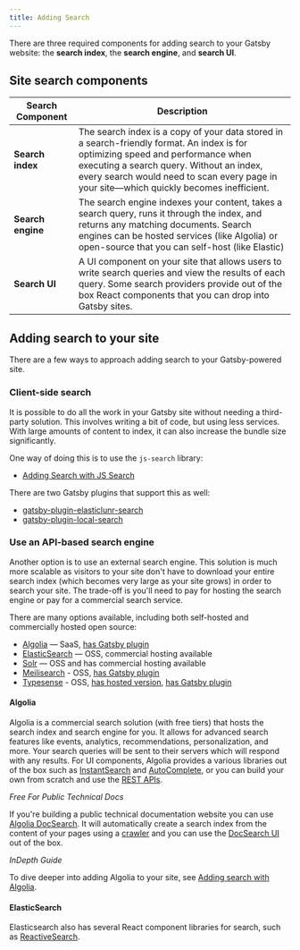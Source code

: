 ```yaml
---
title: Adding Search
---
```


There are three required components for adding search to your Gatsby website: the **search index**, the **search engine**, and **search UI**.

## Site search components

| Search Component  | Description                                                                                                                                                                                                                                                              |
| ----------------- | ------------------------------------------------------------------------------------------------------------------------------------------------------------------------------------------------------------------------------------------------------------------------ |
| **Search index**  | The search index is a copy of your data stored in a search-friendly format. An index is for optimizing speed and performance when executing a search query. Without an index, every search would need to scan every page in your site—which quickly becomes inefficient. |
| **Search engine** | The search engine indexes your content, takes a search query, runs it through the index, and returns any matching documents. Search engines can be hosted services (like Algolia) or open-source that you can self-host (like Elastic)                                   |
| **Search UI**     | A UI component on your site that allows users to write search queries and view the results of each query. Some search providers provide out of the box React components that you can drop into Gatsby sites.                                                             |

## Adding search to your site

There are a few ways to approach adding search to your Gatsby-powered site.

### Client-side search

It is possible to do all the work in your Gatsby site without needing a third-party solution. This involves writing a bit of code, but using less services. With large amounts of content to index, it can also increase the bundle size significantly.

One way of doing this is to use the `js-search` library:

- [Adding Search with JS Search](/docs/adding-search-with-js-search)

There are two Gatsby plugins that support this as well:

- [gatsby-plugin-elasticlunr-search](/plugins/@gatsby-contrib/gatsby-plugin-elasticlunr-search)
- [gatsby-plugin-local-search](/plugins/gatsby-plugin-local-search)

### Use an API-based search engine

Another option is to use an external search engine. This solution is much more scalable as visitors to your site don't have to download your entire search index (which becomes very large as your site grows) in order to search your site. The trade-off is you'll need to pay for hosting the search engine or pay for a commercial search service.

There are many options available, including both self-hosted and commercially hosted open source:

- [Algolia](https://www.algolia.com/) — SaaS, [has Gatsby plugin](/plugins/gatsby-plugin-algolia/)
- [ElasticSearch](https://www.elastic.co/products/elasticsearch) — OSS, commercial hosting available
- [Solr](https://solr.apache.org) — OSS and has commercial hosting available
- [Meilisearch](https://www.meilisearch.com/) - OSS, [has Gatsby plugin](/plugins/gatsby-plugin-meilisearch/)
- [Typesense](https://typesense.org/) - OSS, [has hosted version](https://cloud.typesense.org), [has Gatsby plugin](/plugins/gatsby-plugin-typesense/)

#### Algolia 

Algolia is a commercial search solution (with free tiers) that hosts the search index and search engine for you. It allows for advanced search features like events, analytics, recommendations, personalization, and more. Your search queries will be sent to their servers which will respond with any results. For UI components, Algolia provides a various libraries out of the box such as [InstantSearch](https://www.algolia.com/doc/guides/building-search-ui/what-is-instantsearch/js/) and [AutoComplete](https://www.algolia.com/doc/ui-libraries/autocomplete/introduction/what-is-autocomplete/), or you can build your own from scratch and use the [REST APIs](https://www.algolia.com/doc/api-reference/rest-api/). 

*Free For Public Technical Docs*

If you're building a public technical documentation website you can use [Algolia DocSearch](https://docsearch.algolia.com/). It will automatically create a search index from the content of your pages using a [crawler](https://docsearch.algolia.com/docs/record-extractor) and you can use the [DocSearch UI](https://docsearch.algolia.com/docs/docsearch-v3) out of the box.

*InDepth Guide*

To dive deeper into adding Algolia to your site, see [Adding search with Algolia](/docs/adding-search-with-algolia).

#### ElasticSearch
Elasticsearch also has several React component libraries for search, such as [ReactiveSearch](https://github.com/appbaseio/reactivesearch).
